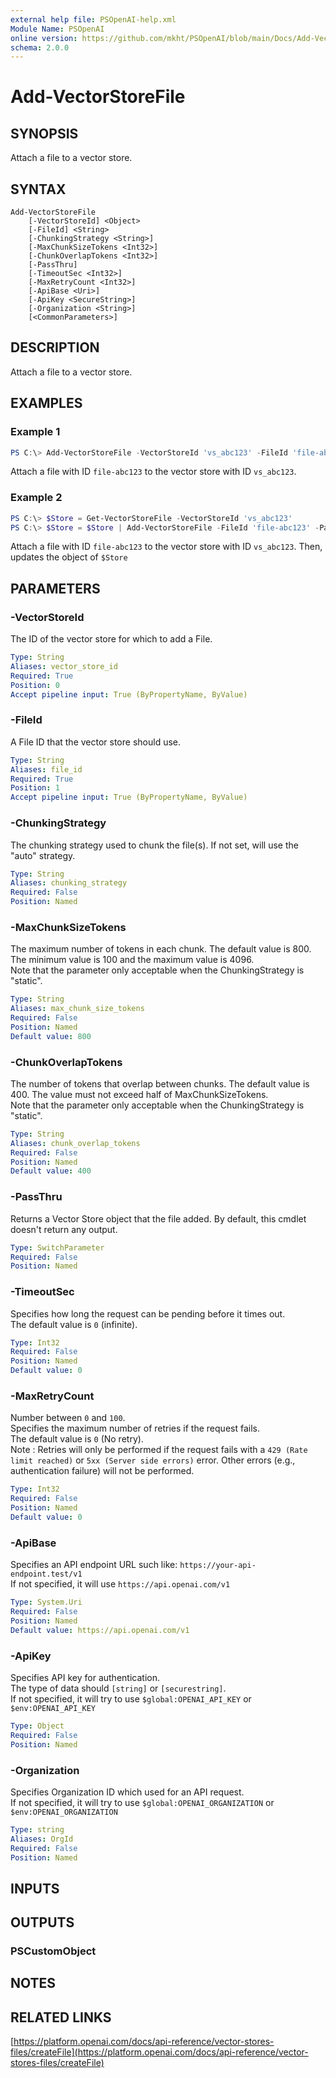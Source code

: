 ```yaml
---
external help file: PSOpenAI-help.xml
Module Name: PSOpenAI
online version: https://github.com/mkht/PSOpenAI/blob/main/Docs/Add-VectorStoreFile.md
schema: 2.0.0
---
```


# Add-VectorStoreFile

## SYNOPSIS
Attach a file to a vector store.

## SYNTAX

```
Add-VectorStoreFile
    [-VectorStoreId] <Object>
    [-FileId] <String>
    [-ChunkingStrategy <String>]
    [-MaxChunkSizeTokens <Int32>]
    [-ChunkOverlapTokens <Int32>]
    [-PassThru]
    [-TimeoutSec <Int32>]
    [-MaxRetryCount <Int32>]
    [-ApiBase <Uri>]
    [-ApiKey <SecureString>]
    [-Organization <String>]
    [<CommonParameters>]
```

## DESCRIPTION
Attach a file to a vector store.

## EXAMPLES

### Example 1
```powershell
PS C:\> Add-VectorStoreFile -VectorStoreId 'vs_abc123' -FileId 'file-abc123'
```

Attach a file with ID `file-abc123` to the vector store with ID `vs_abc123`.

### Example 2
```powershell
PS C:\> $Store = Get-VectorStoreFile -VectorStoreId 'vs_abc123'
PS C:\> $Store = $Store | Add-VectorStoreFile -FileId 'file-abc123' -PassThru
```

Attach a file with ID `file-abc123` to the vector store with ID `vs_abc123`. Then, updates the object of `$Store`

## PARAMETERS

### -VectorStoreId
The ID of the vector store for which to add a File.

```yaml
Type: String
Aliases: vector_store_id
Required: True
Position: 0
Accept pipeline input: True (ByPropertyName, ByValue)
```

### -FileId
A File ID that the vector store should use.

```yaml
Type: String
Aliases: file_id
Required: True
Position: 1
Accept pipeline input: True (ByPropertyName, ByValue)
```

### -ChunkingStrategy
The chunking strategy used to chunk the file(s). If not set, will use the "auto" strategy.

```yaml
Type: String
Aliases: chunking_strategy
Required: False
Position: Named
```

### -MaxChunkSizeTokens
The maximum number of tokens in each chunk. The default value is 800. The minimum value is 100 and the maximum value is 4096.  
Note that the parameter only acceptable when the ChunkingStrategy is "static".

```yaml
Type: String
Aliases: max_chunk_size_tokens
Required: False
Position: Named
Default value: 800
```

### -ChunkOverlapTokens
The number of tokens that overlap between chunks. The default value is 400. The value must not exceed half of MaxChunkSizeTokens.  
Note that the parameter only acceptable when the ChunkingStrategy is "static".

```yaml
Type: String
Aliases: chunk_overlap_tokens
Required: False
Position: Named
Default value: 400
```

### -PassThru
Returns a Vector Store object that the file added. By default, this cmdlet doesn't return any output.

```yaml
Type: SwitchParameter
Required: False
Position: Named
```

### -TimeoutSec
Specifies how long the request can be pending before it times out.  
The default value is `0` (infinite).

```yaml
Type: Int32
Required: False
Position: Named
Default value: 0
```

### -MaxRetryCount
Number between `0` and `100`.  
Specifies the maximum number of retries if the request fails.  
The default value is `0` (No retry).  
Note : Retries will only be performed if the request fails with a `429 (Rate limit reached)` or `5xx (Server side errors)` error. Other errors (e.g., authentication failure) will not be performed.  

```yaml
Type: Int32
Required: False
Position: Named
Default value: 0
```

### -ApiBase
Specifies an API endpoint URL such like: `https://your-api-endpoint.test/v1`  
If not specified, it will use `https://api.openai.com/v1`

```yaml
Type: System.Uri
Required: False
Position: Named
Default value: https://api.openai.com/v1
```

### -ApiKey
Specifies API key for authentication.  
The type of data should `[string]` or `[securestring]`.  
If not specified, it will try to use `$global:OPENAI_API_KEY` or `$env:OPENAI_API_KEY`

```yaml
Type: Object
Required: False
Position: Named
```

### -Organization
Specifies Organization ID which used for an API request.  
If not specified, it will try to use `$global:OPENAI_ORGANIZATION` or `$env:OPENAI_ORGANIZATION`

```yaml
Type: string
Aliases: OrgId
Required: False
Position: Named
```

## INPUTS

## OUTPUTS

### PSCustomObject

## NOTES

## RELATED LINKS

[https://platform.openai.com/docs/api-reference/vector-stores-files/createFile](https://platform.openai.com/docs/api-reference/vector-stores-files/createFile)
